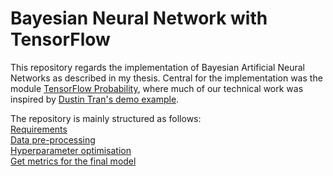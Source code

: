 # Bayesian Neural Network with TensorFlow

This repository regards the implementation of Bayesian Artificial Neural Networks as described in my thesis. Central for the implementation was the module [TensorFlow Probability](https://github.com/tensorflow/probability "TensorFlow Probability Repository"), where much of our technical work was inspired by [Dustin Tran's demo example](https://github.com/tensorflow/probability/blob/master/tensorflow_probability/examples/bayesian_neural_network.py "bayesian_neural_network.py").

The repository is mainly structured as follows:\
[Requirements](../blob/master/requirements.txt)\
[Data pre-processing](../blob/master/datamanipulation.py)\
[Hyperparameter optimisation](../blob/master/bayesianNN.py)\
[Get metrics for the final model](../blob/master/finalmodel.py)
